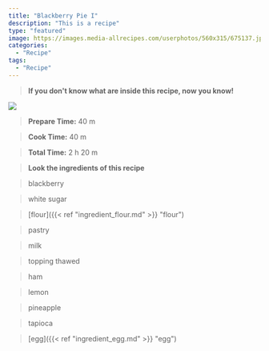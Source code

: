 ```yaml
---
title: "Blackberry Pie I"
description: "This is a recipe"
type: "featured"
image: https://images.media-allrecipes.com/userphotos/560x315/675137.jpg
categories: 
  - "Recipe"
tags: 
  - "Recipe"
---
```



>**If you don't know what are inside this recipe, now you know!**

![](../images/Recipes-Banner.jpg)
> **Prepare Time:** 40 m


> **Cook Time:** 40 m


> **Total Time:** 2 h 20 m

> **Look the ingredients of this recipe**

> blackberry

> white sugar

> [flour]({{< ref "ingredient_flour.md" >}} "flour")

> pastry

> milk

> topping thawed

> ham

> lemon

> pineapple

> tapioca

> [egg]({{< ref "ingredient_egg.md" >}} "egg")

